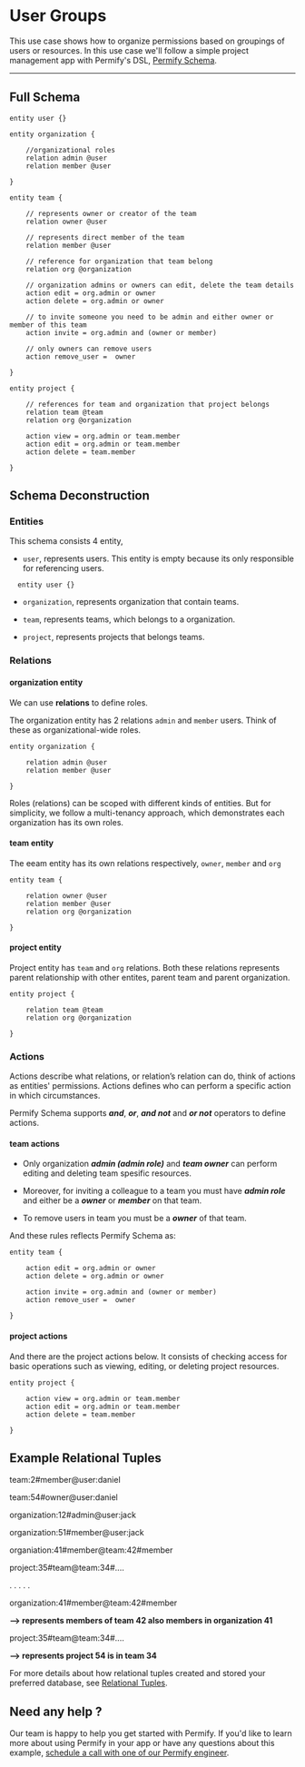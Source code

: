 
# User Groups

This use case shows how to organize permissions based on groupings of users or resources. In this use case we'll follow a simple project management app with Permify's DSL, [Permify Schema].

[Permify Schema]: /docs/getting-started/modeling

-------

## Full Schema

```perm
entity user {}

entity organization {

    //organizational roles
    relation admin @user
    relation member @user

}

entity team {

    // represents owner or creator of the team
	relation owner @user

    // represents direct member of the team
	relation member @user

    // reference for organization that team belong
    relation org @organization

    // organization admins or owners can edit, delete the team details
    action edit = org.admin or owner
    action delete = org.admin or owner

    // to invite someone you need to be admin and either owner or member of this team
    action invite = org.admin and (owner or member)

    // only owners can remove users
    action remove_user =  owner

}

entity project {

    // references for team and organization that project belongs
	relation team @team
    relation org @organization

    action view = org.admin or team.member
    action edit = org.admin or team.member
    action delete = team.member

}
```

## Schema Deconstruction

### Entities

This schema consists 4 entity, 

- `user`, represents users. This entity is empty because its only responsible for referencing users.

```perm
  entity user {}
```

- `organization`, represents organization that contain teams.

- `team`, represents teams, which belongs to a organization.

- `project`, represents projects that belongs teams.

### Relations

#### organization entity

We can use **relations** to define roles.

The organization entity has 2 relations ``admin`` and ``member`` users. Think of these as organizational-wide roles.

```perm
entity organization {

    relation admin @user
    relation member @user

}

```

Roles (relations) can be scoped with different kinds of entities. But for simplicity, we follow a multi-tenancy approach, which demonstrates each organization has its own roles.

#### team entity

The eeam entity has its own relations respectively,  ``owner``, ``member`` and ``org``

```perm
entity team {

	relation owner @user
	relation member @user
    relation org @organization

}
```

#### project entity

Project entity has  ``team`` and ``org`` relations. Both these relations represents parent relationship with other entites, parent team and parent organization.

```perm
entity project {

	relation team @team
    relation org @organization

}
```

### Actions

Actions describe what relations, or relation’s relation can do, think of actions as entities' permissions. Actions defines who can perform a specific action in which circumstances.

Permify Schema supports ***and***, ***or***, ***and not*** and ***or not*** operators to define actions. 

#### team actions

- Only organization ***admin (admin role)*** and ***team owner*** can perform editing and deleting team spesific resources. 

- Moreover, for inviting a colleague to a team you must have ***admin role*** and either be a ***owner*** or ***member*** on that team. 

- To remove users in team you must be a ***owner*** of that team. 

And these rules reflects Permify Schema as:

```perm
entity team {

    action edit = org.admin or owner
    action delete = org.admin or owner

    action invite = org.admin and (owner or member)
    action remove_user =  owner

}
```

#### project actions

And there are the project actions below. It consists of checking access for basic operations such as viewing, editing, or deleting project resources.

```perm
entity project {

    action view = org.admin or team.member
    action edit = org.admin or team.member
    action delete = team.member

}
```

## Example Relational Tuples 

team:2#member@user:daniel

team:54#owner@user:daniel

organization:12#admin@user:jack

organization:51#member@user:jack

organiation:41#member@team:42#member 

project:35#team@team:34#....


.
.
.
.
.


organization:41#member@team:42#member 

**--> represents members of team 42 also members in organization 41**

project:35#team@team:34#....

**--> represents project 54 is in team 34**

For more details about how relational tuples created and stored your preferred database, see [Relational Tuples].

[Relational Tuples]: ../getting-started/sync-data.md

## Need any help ?

Our team is happy to help you get started with Permify. If you'd like to learn more about using Permify in your app or have any questions about this example, [schedule a call with one of our Permify engineer](https://meetings-eu1.hubspot.com/ege-aytin/call-with-an-expert).

